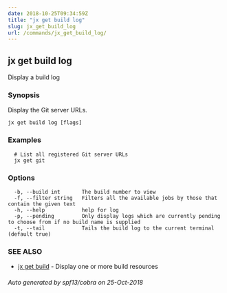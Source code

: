 ```yaml
---
date: 2018-10-25T09:34:59Z
title: "jx get build log"
slug: jx_get_build_log
url: /commands/jx_get_build_log/
---
```

## jx get build log

Display a build log

### Synopsis

Display the Git server URLs.

```
jx get build log [flags]
```

### Examples

```
  # List all registered Git server URLs
  jx get git
```

### Options

```
  -b, --build int       The build number to view
  -f, --filter string   Filters all the available jobs by those that contain the given text
  -h, --help            help for log
  -p, --pending         Only display logs which are currently pending to choose from if no build name is supplied
  -t, --tail            Tails the build log to the current terminal (default true)
```

### SEE ALSO

* [jx get build](/commands/jx_get_build/)	 - Display one or more build resources

###### Auto generated by spf13/cobra on 25-Oct-2018

